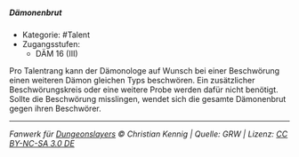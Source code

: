 <!---
Dies ist ein Fanwerk für DUNGEONSLAYERS © von Christian Kennig

Quellen:      [Dungeonslayers Grundregelwerk](https://dungeonslayers.net/download/Dungeonslayers4.pdf)
              [Talentbeschreibungen](https://www.f-space.de/ds4/tools-talentcards.html)
License:      [CC-BY-NC-SA 4.0](https://creativecommons.org/licenses/by-nc-sa/4.0/deed.de)
Richtlinien:  [Fanwerkrichtlinien](https://www.dungeonslayers.net/fanwerk-richtlinien/)
Autor:        Zauberlehrling
-->

##### Dämonenbrut

- Kategorie: #Talent
- Zugangsstufen:
  - DÄM 16 (III)

Pro Talentrang kann der Dämonologe auf Wunsch bei einer Beschwörung einen weiteren Dämon gleichen Typs beschwören. Ein zusätzlicher Beschwörungskreis oder eine weitere Probe werden dafür nicht benötigt. Sollte die Beschwörung misslingen, wendet sich die gesamte Dämonenbrut gegen ihren Beschwörer.

---

_Fanwerk für [Dungeonslayers](https://www.dungeonslayers.net/) © Christian Kennig | Quelle: GRW | Lizenz: [CC BY-NC-SA 3.0 DE](https://creativecommons.org/licenses/by-nc-sa/3.0/de/)_
